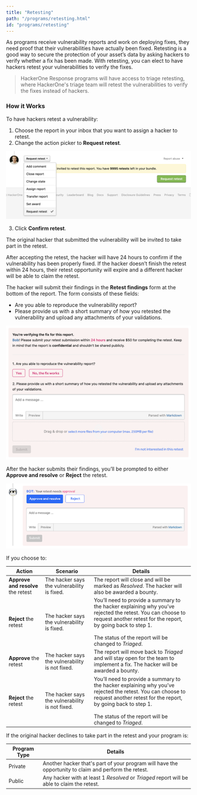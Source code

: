 ```yaml
---
title: "Retesting"
path: "/programs/retesting.html"
id: "programs/retesting"
---
```


As programs receive vulnerability reports and work on deploying fixes, they need proof that their vulnerabilities have actually been fixed. Retesting is a good way to secure the protection of your asset’s data by asking hackers to verify whether a fix has been made. With retesting, you can elect to have hackers retest your vulnerabilities to verify the fixes. 

> HackerOne Response programs will have access to triage retesting, where HackerOne's triage team will retest the vulnerabilities to verify the fixes instead of hackers.

### How it Works  
To have hackers retest a vulnerability:
1. Choose the report in your inbox that you want to assign a hacker to retest.
2. Change the action picker to **Request retest**.

![choosing request a retest](./images/retesting-action-picker.png)

3. Click **Confirm retest**.

The original hacker that submitted the vulnerability will be invited to take part in the retest.

After accepting the retest, the hacker will have 24 hours to confirm if the vulnerability has been properly fixed. If the hacker doesn’t finish the retest within 24 hours, their retest opportunity will expire and a different hacker will be able to claim the retest.

The hacker will submit their findings in the **Retest findings** form at the bottom of the report. The form consists of these fields:
* Are you able to reproduce the vulnerability report?
* Please provide us with a short summary of how you retested the vulnerability and upload any attachments of your validations.

 ![retesting form](./images/retesting-form.png)

 After the hacker submits their findings, you’ll be prompted to either **Approve and resolve** or **Reject** the retest.

![retesting approval form](./images/retesting-approval-form.png)

If you choose to:

Action | Scenario | Details
------ | -------- | --------
**Approve and resolve** the retest | The hacker says the vulnerability is fixed. | The report will close and will be marked as *Resolved*. The hacker will also be awarded a bounty.
**Reject** the retest | The hacker says the vulnerability is fixed. | You’ll need to provide a summary to the hacker explaining why you’ve rejected the retest. You can choose to request another retest for the report, by going back to step 1. <br><br>The status of the report will be changed to *Triaged*.
**Approve** the retest | The hacker says the vulnerability is not fixed. | The report will move back to *Triaged* and will stay open for the team to implement a fix. The hacker will be awarded a bounty.
**Reject** the retest | The hacker says the vulnerability is not fixed. | You’ll need to provide a summary to the hacker explaining why you’ve rejected the retest. You can choose to request another retest for the report, by going back to step 1. <br><br>The status of the report will be changed to *Triaged*.

If the original hacker declines to take part in the retest and your program is:

Program Type | Details
------------ | --------
Private | Another hacker that's part of your program will have the opportunity to claim and perform the retest.
Public | Any hacker with at least 1 *Resolved* or *Triaged* report will be able to claim the retest.
